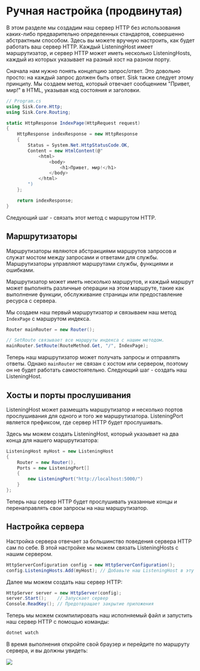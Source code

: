 # Ручная настройка (продвинутая)

В этом разделе мы создадим наш сервер HTTP без использования каких-либо предварительно определенных стандартов, совершенно абстрактным способом. Здесь вы можете вручную настроить, как будет работать ваш сервер HTTP. Каждый ListeningHost имеет маршрутизатор, и сервер HTTP может иметь несколько ListeningHosts, каждый из которых указывает на разный хост на разном порту.

Сначала нам нужно понять концепцию запрос/ответ. Это довольно просто: на каждый запрос должен быть ответ. Sisk также следует этому принципу. Мы создаем метод, который отвечает сообщением "Привет, мир!" в HTML, указывая код состояния и заголовки.

```csharp
// Program.cs
using Sisk.Core.Http;
using Sisk.Core.Routing;

static HttpResponse IndexPage(HttpRequest request)
{
    HttpResponse indexResponse = new HttpResponse
    {
        Status = System.Net.HttpStatusCode.OK,
        Content = new HtmlContent(@"
            <html>
                <body>
                    <h1>Привет, мир!</h1>
                </body>
            </html>
        ")
    };

    return indexResponse;
}
```

Следующий шаг - связать этот метод с маршрутом HTTP.

## Маршрутизаторы

Маршрутизаторы являются абстракциями маршрутов запросов и служат мостом между запросами и ответами для службы. Маршрутизаторы управляют маршрутами службы, функциями и ошибками.

Маршрутизатор может иметь несколько маршрутов, и каждый маршрут может выполнять различные операции на этом маршруте, такие как выполнение функции, обслуживание страницы или предоставление ресурса с сервера.

Мы создаем наш первый маршрутизатор и связываем наш метод `IndexPage` с маршрутом индекса.

```csharp
Router mainRouter = new Router();

// SetRoute связывает все маршруты индекса с нашим методом.
mainRouter.SetRoute(RouteMethod.Get, "/", IndexPage);
```

Теперь наш маршрутизатор может получать запросы и отправлять ответы. Однако `mainRouter` не связан с хостом или сервером, поэтому он не будет работать самостоятельно. Следующий шаг - создать наш ListeningHost.

## Хосты и порты прослушивания

ListeningHost может размещать маршрутизатор и несколько портов прослушивания для одного и того же маршрутизатора. ListeningPort является префиксом, где сервер HTTP будет прослушивать.

Здесь мы можем создать ListeningHost, который указывает на два конца для нашего маршрутизатора:

```csharp
ListeningHost myHost = new ListeningHost
{
    Router = new Router(),
    Ports = new ListeningPort[]
    {
        new ListeningPort("http://localhost:5000/")
    }
};
```

Теперь наш сервер HTTP будет прослушивать указанные концы и перенаправлять свои запросы на наш маршрутизатор.

## Настройка сервера

Настройка сервера отвечает за большинство поведения сервера HTTP сам по себе. В этой настройке мы можем связать ListeningHosts с нашим сервером.

```csharp
HttpServerConfiguration config = new HttpServerConfiguration();
config.ListeningHosts.Add(myHost); // Добавьте наш ListeningHost в эту настройку сервера
```

Далее мы можем создать наш сервер HTTP:

```csharp
HttpServer server = new HttpServer(config);
server.Start();    // Запускает сервер
Console.ReadKey(); // Предотвращает закрытие приложения
```

Теперь мы можем скомпилировать наш исполняемый файл и запустить наш сервер HTTP с помощью команды:

```bash
dotnet watch
```

В время выполнения откройте свой браузер и перейдите по маршруту сервера, и вы должны увидеть:

<img src="/assets/img/localhost.png" >